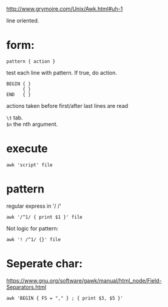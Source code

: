 http://www.grymoire.com/Unix/Awk.html#uh-1  

line oriented.  

# form: 
```
pattern { action }
```
test each line with pattern. If true, do action.  

```
BEGIN { }
      { }
END   { }
```
actions taken before first/after last lines are read  

`\t` tab.  
`$n` the nth argument.  

# execute
```
awk 'script' file
```

# pattern 
regular express in '/ /'  
```
awk '/^1/ { print $1 }' file
```

Not logic for pattern: 
```
awk '! /^1/ {}' file
```

# Seperate char: 
https://www.gnu.org/software/gawk/manual/html_node/Field-Separators.html  
```
awk 'BEGIN { FS = "," } ; { print $3, $5 }' 
```
